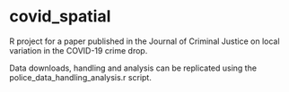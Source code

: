# covid_spatial

R project for a paper published in the Journal of Criminal Justice on local variation in the COVID-19 crime drop.

Data downloads, handling and analysis can be replicated using the police_data_handling_analysis.r script.

